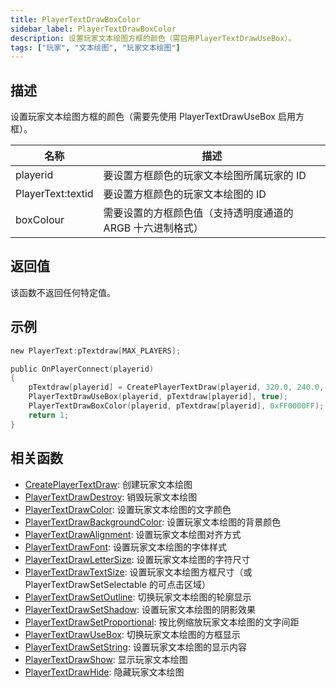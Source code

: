 ```yaml
---
title: PlayerTextDrawBoxColor
sidebar_label: PlayerTextDrawBoxColor
description: 设置玩家文本绘图方框的颜色（需启用PlayerTextDrawUseBox）。
tags: ["玩家", "文本绘图", "玩家文本绘图"]
---
```


## 描述

设置玩家文本绘图方框的颜色（需要先使用 PlayerTextDrawUseBox 启用方框）。

| 名称              | 描述                                                       |
| ----------------- | ---------------------------------------------------------- |
| playerid          | 要设置方框颜色的玩家文本绘图所属玩家的 ID                  |
| PlayerText:textid | 要设置方框颜色的玩家文本绘图的 ID                          |
| boxColour         | 需要设置的方框颜色值（支持透明度通道的 ARGB 十六进制格式） |

## 返回值

该函数不返回任何特定值。

## 示例

```c
new PlayerText:pTextdraw[MAX_PLAYERS];

public OnPlayerConnect(playerid)
{
    pTextdraw[playerid] = CreatePlayerTextDraw(playerid, 320.0, 240.0, "示例文本");
    PlayerTextDrawUseBox(playerid, pTextdraw[playerid], true);
    PlayerTextDrawBoxColor(playerid, pTextdraw[playerid], 0xFF0000FF); // 设置不透明红色方框
    return 1;
}
```

## 相关函数

- [CreatePlayerTextDraw](CreatePlayerTextDraw): 创建玩家文本绘图
- [PlayerTextDrawDestroy](PlayerTextDrawDestroy): 销毁玩家文本绘图
- [PlayerTextDrawColor](PlayerTextDrawColor): 设置玩家文本绘图的文字颜色
- [PlayerTextDrawBackgroundColor](PlayerTextDrawBackgroundColor): 设置玩家文本绘图的背景颜色
- [PlayerTextDrawAlignment](PlayerTextDrawAlignment): 设置玩家文本绘图对齐方式
- [PlayerTextDrawFont](PlayerTextDrawFont): 设置玩家文本绘图的字体样式
- [PlayerTextDrawLetterSize](PlayerTextDrawLetterSize): 设置玩家文本绘图的字符尺寸
- [PlayerTextDrawTextSize](PlayerTextDrawTextSize): 设置玩家文本绘图方框尺寸（或 PlayerTextDrawSetSelectable 的可点击区域）
- [PlayerTextDrawSetOutline](PlayerTextDrawSetOutline): 切换玩家文本绘图的轮廓显示
- [PlayerTextDrawSetShadow](PlayerTextDrawSetShadow): 设置玩家文本绘图的阴影效果
- [PlayerTextDrawSetProportional](PlayerTextDrawSetProportional): 按比例缩放玩家文本绘图的文字间距
- [PlayerTextDrawUseBox](PlayerTextDrawUseBox): 切换玩家文本绘图的方框显示
- [PlayerTextDrawSetString](PlayerTextDrawSetString): 设置玩家文本绘图的显示内容
- [PlayerTextDrawShow](PlayerTextDrawShow): 显示玩家文本绘图
- [PlayerTextDrawHide](PlayerTextDrawHide): 隐藏玩家文本绘图
